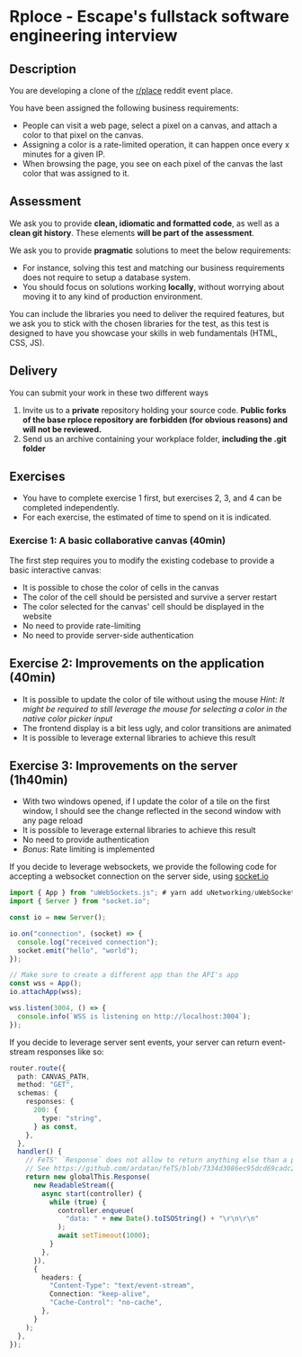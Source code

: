 # Rploce - Escape's fullstack software engineering interview

## Description

You are developing a clone of the [r/place](https://www.reddit.com/r/place/) reddit event place.

You have been assigned the following business requirements:

- People can visit a web page, select a pixel on a canvas, and attach a color to that pixel on the canvas.
- Assigning a color is a rate-limited operation, it can happen once every x minutes for a given IP.
- When browsing the page, you see on each pixel of the canvas the last color that was assigned to it.

## Assessment

We ask you to provide **clean, idiomatic and formatted code**, as well as a **clean git history**. These elements **will be part of the assessment**.

We ask you to provide **pragmatic** solutions to meet the below requirements:

- For instance, solving this test and matching our business requirements does not require to setup a database system.
- You should focus on solutions working **locally**, without worrying about moving it to any kind of production environment.

You can include the libraries you need to deliver the required features, but we ask you to stick with the chosen libraries for the test, as this test is designed to have you showcase your skills in web fundamentals (HTML, CSS, JS).

## Delivery

You can submit your work in these two different ways

1. Invite us to a **private** repository holding your source code. **Public forks of the base rploce repository are forbidden (for obvious reasons) and will not be reviewed.**
2. Send us an archive containing your workplace folder, **including the .git folder**

## Exercises

- You have to complete exercise 1 first, but exercises 2, 3, and 4 can be completed independently.
- For each exercise, the estimated of time to spend on it is indicated.

### Exercise 1: A basic collaborative canvas (40min)

The first step requires you to modify the existing codebase to provide a basic interactive canvas:

- It is possible to chose the color of cells in the canvas
- The color of the cell should be persisted and survive a server restart
- The color selected for the canvas' cell should be displayed in the website
- No need to provide rate-limiting
- No need to provide server-side authentication

## Exercise 2: Improvements on the application (40min)

- It is possible to update the color of tile without using the mouse
  _Hint: It might be required to still leverage the mouse for selecting a color in the native color picker input_
- The frontend display is a bit less ugly, and color transitions are animated
- It is possible to leverage external libraries to achieve this result

## Exercise 3: Improvements on the server (1h40min)

- With two windows opened, if I update the color of a tile on the first window, I should see the change reflected in the second window with any page reload
- It is possible to leverage external libraries to achieve this result
- No need to provide authentication
- _Bonus_: Rate limiting is implemented

If you decide to leverage websockets, we provide the following code for accepting a websocket connection on the server side, using [socket.io](https://socket.io/)

```ts
import { App } from "uWebSockets.js"; # yarn add uNetworking/uWebSockets.js#v20.30.0
import { Server } from "socket.io";

const io = new Server();

io.on("connection", (socket) => {
  console.log("received connection");
  socket.emit("hello", "world");
});

// Make sure to create a different app than the API's app
const wss = App();
io.attachApp(wss);

wss.listen(3004, () => {
  console.info(`WSS is listening on http://localhost:3004`);
});
```

If you decide to leverage server sent events, your server can return event-stream responses like so:

```ts
router.route({
  path: CANVAS_PATH,
  method: "GET",
  schemas: {
    responses: {
      200: {
        type: "string",
      } as const,
    },
  },
  handler() {
    // FeTS' `Response` does not allow to return anything else than a plain object, because it is a proxy.
    // See https://github.com/ardatan/feTS/blob/7334d3086ec95dcd69cadc2be0b6447087a0696e/packages/fets/src/Response.ts#L80
    return new globalThis.Response(
      new ReadableStream({
        async start(controller) {
          while (true) {
            controller.enqueue(
              "data: " + new Date().toISOString() + "\r\n\r\n"
            );
            await setTimeout(1000);
          }
        },
      }),
      {
        headers: {
          "Content-Type": "text/event-stream",
          Connection: "keep-alive",
          "Cache-Control": "no-cache",
        },
      }
    );
  },
});
```
